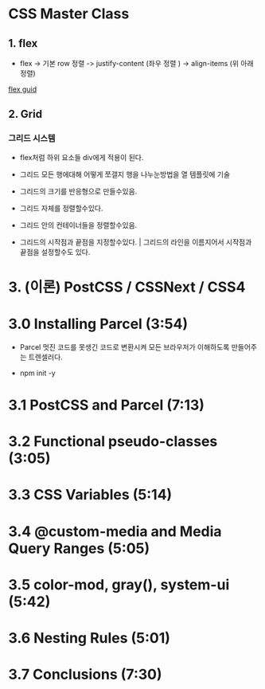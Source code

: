 # CSS Master Class

## 1. flex

- flex -> 기본 row 정렬 -> justify-content (좌우 정렬 ) -> align-items (위 아래 정렬)

[flex guid ](https://css-tricks.com/snippets/css/a-guide-to-flexbox/)

## 2. Grid

### 그리드 시스템

- flex처럼 하위 요소들 div에게 적용이 된다.

- 그리드 모든 행에대해 어떻게 쪼갤지 행을 나누눈방법을 열 템플릿에 기술
- 그리드의 크기를 반응형으로 만들수있음.
- 그리드 자체를 정렬할수있다.
- 그리드 안의 컨테이너들을 정렬할수있음.
- 그리드의 시작점과 끝점을 지정할수있다. | 그리드의 라인을 이름지어서 시작점과 끝점을 설정할수도 있다.

# 3. (이론) PostCSS / CSSNext / CSS4

# 3.0 Installing Parcel (3:54)

- Parcel 멋진 코드를 못생긴 코드로 변환시켜 모든 브라우저가 이해하도록 만들어주는 트렌셀러다.

- npm init -y

# 3.1 PostCSS and Parcel (7:13)

# 3.2 Functional pseudo-classes (3:05)

# 3.3 CSS Variables (5:14)

# 3.4 @custom-media and Media Query Ranges (5:05)

# 3.5 color-mod, gray(), system-ui (5:42)

# 3.6 Nesting Rules (5:01)

# 3.7 Conclusions (7:30)
